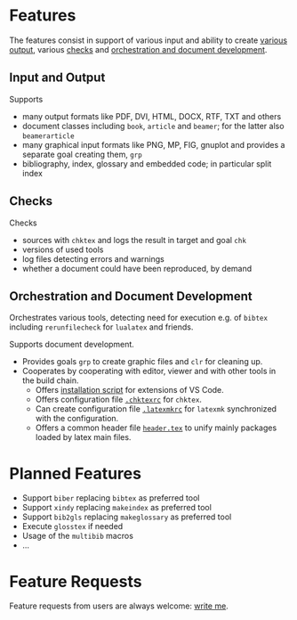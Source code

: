 <!-- markdownlint-disable no-trailing-spaces -->
<!-- markdownlint-disable no-inline-html -->

# Features

The features consist in support of various input and ability to create [various output](#input-and-output), 
various [checks](#checks) and [orchestration and document development](#orchestration-and-document-development). 

## Input and Output 

Supports 

- many output formats like PDF, DVI, HTML, DOCX, RTF, TXT and others 
- document classes including `book`, `article` and `beamer`; for the latter also `beamerarticle` 
- many graphical input formats like PNG, MP, FIG, gnuplot and provides a separate goal creating them, `grp` 
- bibliography, index, glossary and embedded code; in particular split index 

## Checks 

Checks 

- sources with `chktex` and logs the result in target and goal `chk` 
- versions of used tools 
- log files detecting errors and warnings 
- whether a document could have been reproduced, by demand 

## Orchestration and Document Development 

Orchestrates various tools, detecting need for execution 
e.g. of `bibtex` including `rerunfilecheck` for `lualatex` and friends. 

Supports document development. 

- Provides goals `grp` to create graphic files and `clr` for cleaning up. 
- Cooperates by cooperating with editor, viewer 
  and with other tools in the build chain. 
  - Offers [installation script](./fromTex/instVScode4tex.sh) 
    for extensions of VS Code. 
  - Offers configuration file [`.chktexrc`](./fromTex/.chktexrc) 
    for `chktex`. 
  - Can create configuration file [`.latexmkrc`](./fromTex/.latexmkrc) 
    for `latexmk` synchronized with the configuration. 
  - Offers a common header file [`header.tex`](./fromTex/header.tex) 
    to unify mainly packages loaded by latex main files. 


# Planned Features

- Support `biber` replacing `bibtex` as preferred tool
- Support `xindy` replacing `makeindex` as preferred tool
- Support `bib2gls` replacing `makeglossary` as preferred tool
- Execute `glosstex` if needed
- Usage of the `multibib` macros
- ...

# Feature Requests 

Feature requests from users are always welcome: 
[write me](mailto:rei3ner@arcor.de). 
